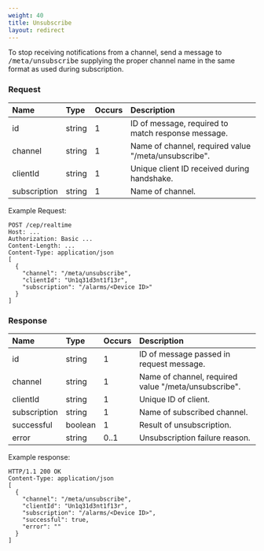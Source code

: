 ```yaml
---
weight: 40
title: Unsubscribe
layout: redirect
---
```


To stop receiving notifications from a channel, send a message to <kbd>/meta/unsubscribe</kbd> supplying the proper channel name in the same format as used during subscription.

### Request

|Name|Type|Occurs|Description|
|:---|:---|:-----|:----------|
|id|string|1|ID of message, required to match response message.|
|channel|string|1|Name of channel, required value "/meta/unsubscribe".|
|clientId|string|1|Unique client ID received during handshake.|
|subscription|string|1|Name of channel.|

Example Request:

```http
POST /cep/realtime
Host: ...
Authorization: Basic ...
Content-Length: ...
Content-Type: application/json
[
  {
    "channel": "/meta/unsubscribe",
    "clientId": "Un1q31d3nt1f13r",
    "subscription": "/alarms/<Device ID>"
  }
]
```

### Response

|Name|Type|Occurs|Description|
|:---|:---|:-----|:----------|
|id|string|1|ID of message passed in request message.|
|channel|string|1|Name of channel, required value "/meta/unsubscribe".|
|clientId|string|1|Unique ID of client.|
|subscription|string|1|Name of subscribed channel.|
|successful|boolean|1|Result of unsubscription.|
|error|string|0..1|Unsubscription failure reason.|

Example response:

```http
HTTP/1.1 200 OK
Content-Type: application/json
[
  {
    "channel": "/meta/unsubscribe",
    "clientId": "Un1q31d3nt1f13r",
    "subscription": "/alarms/<Device ID>",
    "successful": true,
    "error": ""
  }
]
```
